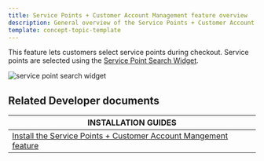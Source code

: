 ```yaml
---
title: Service Points + Customer Account Management feature overview
description: General overview of the Service Points + Customer Account Management feature
template: concept-topic-template
---
```


This feature lets customers select service points during checkout. Service points are selected using the [Service Point Search Widget](/docs/pbc/all/service-point-management/{{page.version}}/unified-commerce/service-points-feature-overview.html#service-points-on-the-storefront).

![service point search widget](https://spryker.s3.eu-central-1.amazonaws.com/docs/pbc/all/service-point-management/unified-commerce/service-points-feature-overview.md/service-point-search.png)

## Related Developer documents

| INSTALLATION GUIDES |
| - |
| [Install the Service Points + Customer Account Mangement feature](/docs/pbc/all/service-point-management/{{page.version}}/unified-commerce/install-and-upgrade/install-the-service-points-customer-account-management-feature.html) |
